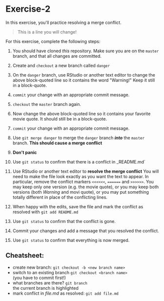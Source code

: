# Exercise-2

In this exercise, you'll practice resolving a merge conflict.

> This is a line you will change!

For this exercise, complete the following steps:

1. You should have cloned _this_ repository. Make sure you are
   on the `master` branch, and that all changes are committed.

2. Create and `checkout` a new branch called `danger`

3. On the `danger` branch, use RStudio or another text editor to change
   the above block-quoted line so it contains the word "Warning!"
   Keep it still in a block-quote.

4. `commit` your change with an appropriate commit message.

5. `checkout` the `master` branch again.

6. Now change the above block-quoted line so it contains your favorite
   movie quote. It should still be in a block-quote.

7. `commit` your change with an appropriate commit message.

8. Use `git merge danger` to merge the `danger` branch ___into___ the
   `master` branch. **This should cause a merge conflict**

9. **Don't panic**

10. Use `git status` to confirm that there is a conflict in _README.md`

10. Use RStudio or another text editor to **resolve the merge conflict**
    You will need to make the file look exactly as you want the text
    to appear.  In particular, remove the conflict markers
	`<<<<<<`, `======` and `>>>>>>`.
	You may keep only one version (e.g. the movie quote), or you may
    keep both versions (both _Warning_ and movi quote), or you may put
    something totally different in place of the conflicting lines.

11. When happy with the edits, save the file and
    mark the conflict as resolved with `git
    add README.md`
	
12. Use `git status` to confirm that the conflict is gone.

11. Commit your changes and add a message that you resolved the
    conflict. 

12. Use `git status` to confirm that everything is now merged.



## Cheatsheet:

* create new branch: `git checkout -b <new branch name>`
* switch to an existing branch `git checkout <branch name>`  
  (you have to commit first!)
* what branches are there?  `git branch`  
  the current branch is highlighted
* mark conflict in _file.md_ as resolved: `git add file.md`

